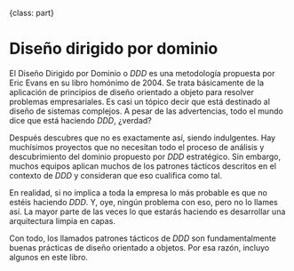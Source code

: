 {class: part}
# Diseño dirigido por dominio #

El Diseño Dirigido por Dominio o _DDD_ es una metodología propuesta por Eric Evans en su libro homónimo de 2004. Se trata básicamente de la aplicación de principios de diseño orientado a objeto para resolver problemas empresariales. Es casi un tópico decir que está destinado al diseño de sistemas complejos. A pesar de las advertencias, todo el mundo dice que está haciendo _DDD_, ¿verdad?

Después descubres que no es exactamente así, siendo indulgentes. Hay muchísimos proyectos que no necesitan todo el proceso de análisis y descubrimiento del dominio propuesto por _DDD_ estratégico. Sin embargo, muchos equipos aplican muchos de los patrones tácticos descritos en el contexto de _DDD_ y consideran que eso cualifica como tal.

En realidad, si no implica a toda la empresa lo más probable es que no estéis haciendo _DDD_. Y, oye, ningún problema con eso, pero no lo llames así. La mayor parte de las veces lo que estarás haciendo es desarrollar una arquitectura limpia en capas.

Con todo, los llamados patrones tácticos de _DDD_ son fundamentalmente buenas prácticas de diseño orientado a objetos. Por esa razón, incluyo algunos en este libro.

